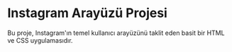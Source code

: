 # Instagram Arayüzü Projesi 

Bu proje, Instagram'ın temel kullanıcı arayüzünü taklit eden basit bir HTML ve CSS uygulamasıdır.
